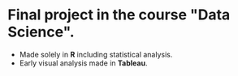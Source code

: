 # Final project in the course "Data Science".
- Made solely in **R** including statistical analysis.
- Early visual analysis made in **Tableau**.
